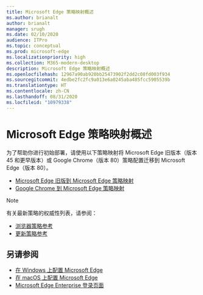 ```yaml
---
title: Microsoft Edge 策略映射概述
ms.author: brianalt
author: brianalt
manager: srugh
ms.date: 02/10/2020
audience: ITPro
ms.topic: conceptual
ms.prod: microsoft-edge
ms.localizationpriority: high
ms.collection: M365-modern-desktop
description: Microsoft Edge 策略映射概述
ms.openlocfilehash: 12967a90ab920bb25473902f2dd2c08fd003f934
ms.sourcegitcommit: 4edbe2fc2fc9a013e6a0245aba485fcc5905539b
ms.translationtype: HT
ms.contentlocale: zh-CN
ms.lasthandoff: 08/31/2020
ms.locfileid: "10979338"
---
```

# Microsoft Edge 策略映射概述

为了帮助你进行初始部署，请使用以下策略映射将 Microsoft Edge 旧版本（版本 45 和更早版本）或 Google Chrome（版本 80）策略配置迁移到 Microsoft Edge（版本 80）。

- [Microsoft Edge 旧版到 Microsoft Edge 策略映射](microsoft-edge-policy-map-legacy-to-newedge.md)
- [Google Chrome 到 Microsoft Edge 策略映射](microsoft-edge-policy-map-chrome-to-newedge.md)

> [!NOTE]
> 有关最新策略的权威性列表，请参阅：
> - [浏览器策略参考](microsoft-edge-policies.md)
> - [更新策略参考](microsoft-edge-update-policies.md)

##  <a name="see-also"></a>另请参阅
- [在 Windows 上配置 Microsoft Edge](configure-microsoft-edge.md)
- [在 macOS 上配置 Microsoft Edge](configure-microsoft-edge-on-mac.md)
- [Microsoft Edge Enterprise 登录页面](https://aka.ms/EdgeEnterprise)
